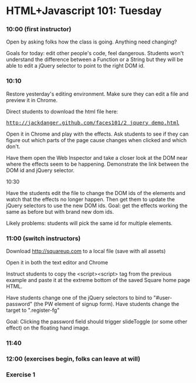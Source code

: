 # HTML+Javascript 101: Tuesday

### 10:00 (first instructor)

Open by asking folks how the class is going. Anything need changing?

Goals for today: edit other people's code, feel dangerous. Students
won't understand the difference between a Function or a String but they
will be able to edit a jQuery selector to point to the right DOM id.

### 10:10

Restore yesterday's editing environment. Make sure they can edit a file
and preview it in Chrome.

Direct students to download the html file here:
<pre>
<a
href="http://jackdanger.github.com/faces101/2_jquery_demo.html"
>http://jackdanger.github.com/faces101/2_jquery_demo.html</a>
</pre>

Open it in Chrome and play with the effects. Ask students to see if they
can figure out which parts of the page cause changes when clicked and
which don't.

Have them open the Web Inspector and take a closer look at the DOM near
where the effects seem to be happening. Demonstrate the link between the
DOM id and jQuery selector.


10:30

Have the students edit the file to change the DOM ids of the elements
and watch that the effects no longer happen. Then get them to update the
jQuery selectors to use the new DOM ids.
Goal: get the effects working the same as before but with brand new dom
ids.

Likely problems: students will pick the same id for multiple elements.

### 11:00 (switch instructors)

Download http://squareup.com to a local file (save with all assets)

Open it in both the text editor and Chrome

Instruct students to copy the &lt;script&gt;&lt;script&gt; tag from the
previous example and paste it at the extreme bottom of the saved Square
home page HTML.

Have students change one of the jQuery selectors to bind to
"#user-password" (the PW element of signup form).
Have students change the target to ".register-fg"

Goal: Clicking the password field should trigger slideToggle (or some
other effect) on the floating hand image.

### 11:40

### 12:00 (exercises begin, folks can leave at will)

### Exercise 1
